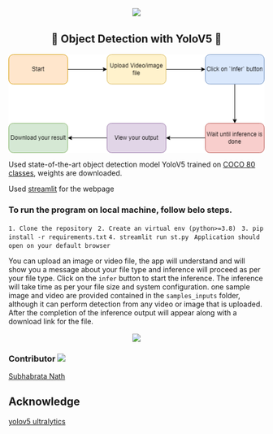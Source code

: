 <p align="center">
<img src="https://forthebadge.com/images/badges/made-with-python.svg" >
</p>


<h2 align="center">
 🤖 Object Detection with YoloV5 🤖 
 </h2>

<p align="center">
<img align="center" src="diagram_yolo.png" >
</p>

Used state-of-the-art object detection model YoloV5   trained on [COCO 80 classes](https://github.com/ultralytics/yolov5/blob/master/data/coco.yaml), weights are downloaded. 

Used [streamlit](https://streamlit.io/) for the webpage

### To run the program on local machine, follow belo steps.
``` 1. Clone the repository ```
``` 2. Create an virtual env (python>=3.8)```
``` 3. pip install -r requirements.txt``` 
``` 4. streamlit run st.py ```
``` Application should open on your default browser```

You can upload an image or video file, the app will understand and will show you a message about your file type and inference will proceed as per your file type. Click on the `infer` button to start the inference. The inference will take time as per your file size and system configuration.
one sample image and video are provided contained in the `samples_inputs` folder, although it can perform detection from any video or image that is uploaded.
After the completion of the inference output will appear along with a download link for the file.


<p align="center">
<img align="center" src="scrren.jpg" >
</p>

### Contributor <img src="https://media3.giphy.com/media/1wrgDc6j07hAlM7Jml/giphy.gif?cid=790b7611e3af35beee6df1266c31edcabc53abfbbb82854c&rid=giphy.gif&ct=g" width="30"> 

[Subhabrata Nath](https://www.linkedin.com/in/subhabrata-nath-181375115/)

## Acknowledge 
[yolov5 ultralytics](https://github.com/ultralytics/yolov5) 
